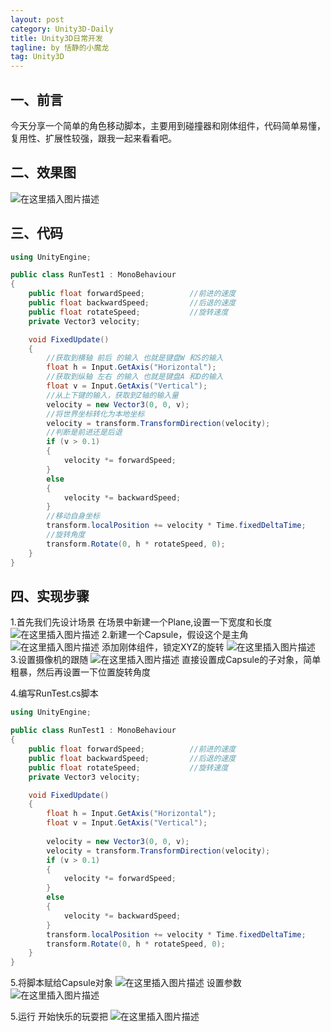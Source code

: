 ```yaml
---
layout: post
category: Unity3D-Daily
title: Unity3D日常开发
tagline: by 恬静的小魔龙
tag: Unity3D
---
```


## 一、前言
今天分享一个简单的角色移动脚本，主要用到碰撞器和刚体组件，代码简单易懂，复用性、扩展性较强，跟我一起来看看吧。

## 二、效果图
![在这里插入图片描述](https://img-blog.csdnimg.cn/20191219105122605.gif)
## 三、代码

```csharp
using UnityEngine;

public class RunTest1 : MonoBehaviour
{
    public float forwardSpeed;          //前进的速度
    public float backwardSpeed;         //后退的速度
    public float rotateSpeed;           //旋转速度
    private Vector3 velocity;

    void FixedUpdate()
    {
    	//获取到横轴 前后 的输入 也就是键盘W 和S的输入
        float h = Input.GetAxis("Horizontal");
        //获取到纵轴 左右 的输入 也就是键盘A 和D的输入
        float v = Input.GetAxis("Vertical");
        //从上下键的输入，获取到Z轴的输入量
        velocity = new Vector3(0, 0, v);
        //将世界坐标转化为本地坐标
        velocity = transform.TransformDirection(velocity);
        //判断是前进还是后退
        if (v > 0.1)
        {
            velocity *= forwardSpeed;
        }
        else
        {
            velocity *= backwardSpeed;
        }
        //移动自身坐标
        transform.localPosition += velocity * Time.fixedDeltaTime;
        //旋转角度
        transform.Rotate(0, h * rotateSpeed, 0);
    }
}

```

## 四、实现步骤
1.首先我们先设计场景
在场景中新建一个Plane,设置一下宽度和长度
![在这里插入图片描述](https://img-blog.csdnimg.cn/20191219103823942.png?x-oss-process=image/watermark,type_ZmFuZ3poZW5naGVpdGk,shadow_10,text_aHR0cHM6Ly9ibG9nLmNzZG4ubmV0L3E3NjQ0MjQ1Njc=,size_16,color_FFFFFF,t_70)
2.新建一个Capsule，假设这个是主角
![在这里插入图片描述](https://img-blog.csdnimg.cn/2019121910390629.png?x-oss-process=image/watermark,type_ZmFuZ3poZW5naGVpdGk,shadow_10,text_aHR0cHM6Ly9ibG9nLmNzZG4ubmV0L3E3NjQ0MjQ1Njc=,size_16,color_FFFFFF,t_70)
添加刚体组件，锁定XYZ的旋转
![在这里插入图片描述](https://img-blog.csdnimg.cn/20191219103934781.png?x-oss-process=image/watermark,type_ZmFuZ3poZW5naGVpdGk,shadow_10,text_aHR0cHM6Ly9ibG9nLmNzZG4ubmV0L3E3NjQ0MjQ1Njc=,size_16,color_FFFFFF,t_70)
3.设置摄像机的跟随
![在这里插入图片描述](https://img-blog.csdnimg.cn/20191219104102199.png?x-oss-process=image/watermark,type_ZmFuZ3poZW5naGVpdGk,shadow_10,text_aHR0cHM6Ly9ibG9nLmNzZG4ubmV0L3E3NjQ0MjQ1Njc=,size_16,color_FFFFFF,t_70)
直接设置成Capsule的子对象，简单粗暴，然后再设置一下位置旋转角度

4.编写RunTest.cs脚本

```csharp
using UnityEngine;

public class RunTest1 : MonoBehaviour
{
    public float forwardSpeed;          //前进的速度
    public float backwardSpeed;         //后退的速度
    public float rotateSpeed;           //旋转速度
    private Vector3 velocity;

    void FixedUpdate()
    {
        float h = Input.GetAxis("Horizontal");
        float v = Input.GetAxis("Vertical");
        
        velocity = new Vector3(0, 0, v);
        velocity = transform.TransformDirection(velocity);
        if (v > 0.1)
        {
            velocity *= forwardSpeed;
        }
        else
        {
            velocity *= backwardSpeed;
        }
        transform.localPosition += velocity * Time.fixedDeltaTime;
        transform.Rotate(0, h * rotateSpeed, 0);
    }
}

```
5.将脚本赋给Capsule对象
![在这里插入图片描述](https://img-blog.csdnimg.cn/20191219104346783.png)
设置参数
![在这里插入图片描述](https://img-blog.csdnimg.cn/20191219104407564.png)

5.运行
开始快乐的玩耍把
![在这里插入图片描述](https://img-blog.csdnimg.cn/20191219105100653.gif)
